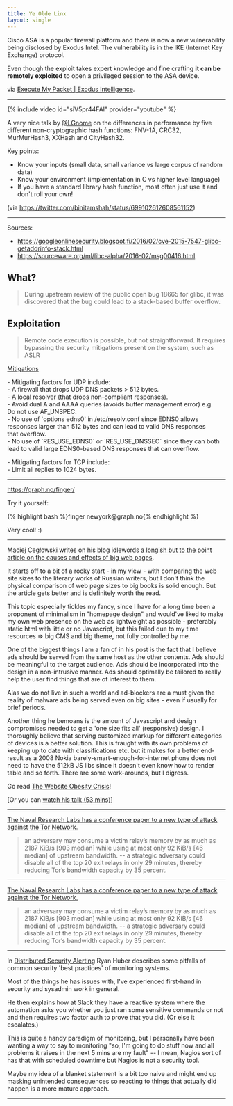 ```yaml
---
title: Ye Olde Linx
layout: single
---
```


<p>Cisco ASA is a popular firewall platform and there is now a new vulnerability being disclosed by Exodus Intel. The vulnerability is in the IKE (Internet Key Exchange) protocol.</p>
<p>Even though the exploit takes expert knowledge and fine crafting <strong>it can be remotely exploited</strong> to open a privileged session to the ASA device.</p>
<p>via <a href="https://blog.exodusintel.com/2016/01/26/firewall-hacking/">Execute My Packet | Exodus Intelligence</a>.</p>

<hr/>
{% include video id="siV5pr44FAI" provider="youtube" %}
<p>A very nice talk by <a href="https://twitter.com/lgnome" target="_blank">@LGnome</a> on the differences in performance by five different non-cryptographic hash functions: FNV-1A, CRC32, MurMurHash3, XXHash and CityHash32.</p>
<p>Key points:</p>
<ul>
<li>Know your inputs (small data, small variance vs large corpus of random data)</li>
<li>Know your environment (implementation in C vs higher level language)</li>
<li>If you have a standard library hash function, most often just use it and don't roll your own!</li>
</ul>
<p>(via <a href="https://twitter.com/binitamshah/status/699102612608561152" target="_blank">https://twitter.com/binitamshah/status/699102612608561152</a>)</p>

<hr/>

<p>Sources:</p>
<ul>
<li><a href="https://googleonlinesecurity.blogspot.fi/2016/02/cve-2015-7547-glibc-getaddrinfo-stack.html">https://googleonlinesecurity.blogspot.fi/2016/02/cve-2015-7547-glibc-getaddrinfo-stack.html</a></li>
<li><a href="https://sourceware.org/ml/libc-alpha/2016-02/msg00416.html">https://sourceware.org/ml/libc-alpha/2016-02/msg00416.html</a></li>
</ul>
<h2>What?</h2>
<blockquote><p>During upstream review of the public open bug 18665 for glibc, it was<br />
discovered that the bug could lead to a stack-based buffer overflow.</p></blockquote>
<h2>Exploitation</h2>
<blockquote><p>Remote code execution is possible, but not straightforward. It requires bypassing the security mitigations present on the system, such as ASLR</p></blockquote>
<p><a href="https://sourceware.org/ml/libc-alpha/2016-02/msg00416.html" target="_blank">Mitigations</a></p>
<p>- Mitigating factors for UDP include:<br />
- A firewall that drops UDP DNS packets &gt; 512 bytes.<br />
- A local resolver (that drops non-compliant responses).<br />
- Avoid dual A and AAAA queries (avoids buffer management error) e.g.<br />
Do not use AF_UNSPEC.<br />
- No use of `options edns0` in /etc/resolv.conf since EDNS0 allows<br />
responses larger than 512 bytes and can lead to valid DNS responses<br />
that overflow.<br />
- No use of `RES_USE_EDNS0` or `RES_USE_DNSSEC` since they can both<br />
lead to valid large EDNS0-based DNS responses that can overflow.</p>
<p>- Mitigating factors for TCP include:<br />
- Limit all replies to 1024 bytes.</p>

<hr/>

<p><a href="https://graph.no/finger/">https://graph.no/finger/</a></p>
<p>Try it yourself:</p>
{% highlight bash %}finger newyork@graph.no{% endhighlight %}
<p>Very cool! :)</p>
<hr/>
<p>Maciej Cegłowski writes on his blog idlewords <a href="http://idlewords.com/talks/website_obesity.htm">a longish but to the point article on the causes and effects of big web pages</a>.</p>
<p>It starts off to a bit of a rocky start - in my view - with comparing the web site sizes to the literary works of Russian writers, but I don't think the physical comparison of web page sizes to big books is solid enough. But the article gets better and is definitely worth the read.</p>
<p>This topic especially tickles my fancy, since I have for a long time been a proponent of minimalism in "homepage design" and would've liked to make my own web presence on the web as lightweight as possible - preferably static html with little or no Javascript, but this failed due to my time resources =&gt; big CMS and big theme, not fully controlled by me.</p>
<p>One of the biggest things I am a fan of in his post is the fact that I believe ads should be served from the same host as the other contents. Ads should be meaningful to the target audience. Ads should be incorporated into the design in a non-intrusive manner. Ads should optimally be tailored to really help the user find things that are of interest to them.</p>
<p>Alas we do not live in such a world and ad-blockers are a must given the reality of malware ads being served even on big sites - even if usually for brief periods.</p>
<p>Another thing he bemoans is the amount of Javascript and design compromises needed to get a 'one size fits all' (responsive) design. I thoroughly believe that serving customized markup for different categories of devices is a better solution. This is fraught with its own problems of keeping up to date with classifications etc. but it makes for a better end-result as a 2008 Nokia barely-smart-enough-for-internet phone does not need to have the 512kB JS libs since it doesn't even know how to render table and so forth. There are some work-arounds, but I digress.</p>
<p>Go read <a href="http://idlewords.com/talks/website_obesity.htm">The Website Obesity Crisis</a>!</p>
<p>[Or you can <a href="http://www.webdirections.org/blog/the-website-obesity-crisis/">watch his talk (53 mins)</a>]</p>
<hr/>
<p><a href="http://www.nrl.navy.mil/itd/chacs/biblio/sniper-attack-anonymously-deanonymizing-and-disabling-tor-network">The Naval Research Labs has a conference paper to a new type of attack against the Tor Network.</a></p>
<blockquote><p>an adversary may consume a victim relay’s memory by as much as 2187 KiB/s [903 median] while using at most only 92 KiB/s [46 median] of upstream bandwidth. -- a strategic adversary could disable all of the top 20 exit relays in only 29 minutes, thereby reducing Tor’s bandwidth capacity by 35 percent.</p></blockquote>
<hr/>
<p><a href="http://www.nrl.navy.mil/itd/chacs/biblio/sniper-attack-anonymously-deanonymizing-and-disabling-tor-network">The Naval Research Labs has a conference paper to a new type of attack against the Tor Network.</a></p>
<blockquote><p>an adversary may consume a victim relay’s memory by as much as 2187 KiB/s [903 median] while using at most only 92 KiB/s [46 median] of upstream bandwidth. -- a strategic adversary could disable all of the top 20 exit relays in only 29 minutes, thereby reducing Tor’s bandwidth capacity by 35 percent.</p></blockquote>
<hr/>
<p>In <a href="https://slack.engineering/distributed-security-alerting-c89414c992d6#.7fpm7v7eq">Distributed Security Alerting</a> Ryan Huber describes some pitfalls of common security 'best practices' of monitoring systems.</p>
<p>Most of the things he has issues with, I've experienced first-hand in security and sysadmin work in general.</p>
<p>He then explains how at Slack they have a reactive system where the automation asks you whether you just ran some sensitive commands or not and then requires two factor auth to prove that you did. (Or else it escalates.)</p>
<p>This is quite a handy paradigm of monitoring, but I personally have been wanting a way to say to monitoring "so, I'm going to do stuff now and all problems it raises in the next 5 mins are my fault" -- I mean, Nagios sort of has that with scheduled downtime but Nagios is not a security tool.</p>
<p>Maybe my idea of a blanket statement is a bit too naive and might end up masking unintended consequences so reacting to things that actually did happen is a more mature approach.</p>
<hr/>